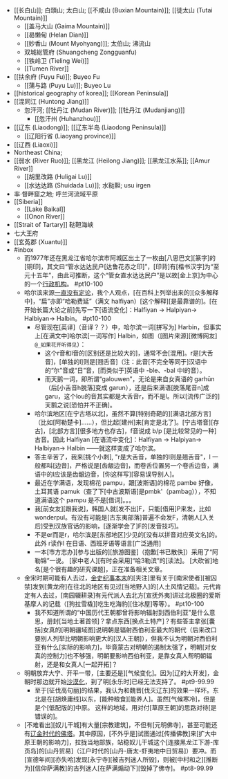 - [[长白山]]; 白頭山; 太白山; [[不咸山 (Buxian Mountain)]]; [[徒太山 (Tutai Mountain)]]
    - [[盖马大山 (Gaima Mountain)]]
    - [[曷懒甸 (Helan Dian)]]
    - [[妙香山 (Mount Myohyang)]]; 太伯山; 沸流山
    - 双城総管府 (Shuangcheng Zongguanfu)
    - [[铁岭卫 (Tieling Wei)]]
    - [[Tumen River]]
- [[扶余府 (Fuyu Fu)]]; Buyeo Fu
    - [[蒲与路 (Puyu Lu)]]; Buyeo Lu
- [[historical geography of korea]]; [[Korean Peninsula]]
- [[混同江 (Huntong Jiang)]]
    - 忽汗河; [[牡丹江 (Mudan River)]]; [[牡丹江 (Mudanjiang)]]
        - [[忽汗州 (Huhanzhou)]]
- [[辽东 (Liaodong)]]; [[辽东半岛 (Liaodong Peninsula)]]
    - [[辽阳行省 (Liaoyang province)]]
- [[辽西 (Liaoxi)]]
- Northeast China;
- [[弱水 (River Ruo)]]; [[黑龙江 (Heilong Jiang)]]; [[黑龙江水系]]; [[Amur River]]
    - [[胡里改路 (Huligai Lu)]]
    - [[水达达路 (Shuidada Lu)]]; 水鞑靼; usu irgen
- 率·督畔窟之地; 呼兰河流域平原
- [[Siberia]]
    - [[Lake Baikal]]
    - [[Onon River]]
- [[Strait of Tartary]] 鞑靼海峡
- 七大王府
- [[玄菟郡 (Xuantu)]]
- #inbox
    - 而1977年还在黑龙江省哈尔滨市阿城区出土了一枚由[八思巴文][篆字]的[铜印]，其文曰“管水达达民户[达鲁花赤之印]”，[印背]有[楷书汉字]为“至元十五年”，由此可推断，这个“管女直水达达民户”是以故[金上京]为中心的一个[行政机构](https://www.zhihu.com/question/415831412/answer/1785031430)。 #pt10-100
    - 哈尔滨来源[一直没有定论](https://www.zhihu.com/question/23142571)，我个人观点，[在百科上列举出来的][众多解释中]，“扁”亦即“哈勒费延”（满文 halfiyan）[这个解释][是最靠谱的]。[在开始长篇大论之前]先写一下[语流变化]：Halfiyan → Halpiyan→ Halbiyan→ Halbin。 #pt10-100
        - 尽管现在[英译]（音译？？）中，哈尔滨一词[拼写为] Harbin，但事实上[在满文中]哈尔滨[一词写作] Halbin，如图（[图片来源][微博网友] `@_如果花开听得见`）：
            - 这个r音和l音的[区别还是比较大的]，通常不会[混用]。r是[大舌音]，[单独的l]则是[翘舌音]（注：此音[不完全等同于]汉语中的“尔”音或“日”音，[而类似于]英语中 -ble、-bal 中l的音）。
            - 而天鹅一词，即所谓“galouwen”，无论是来自女真语的 garhūn（后[小舌音h脱落]变成 garun），还是后来满语[脱落尾音n]成 garu，这个lou的音其实都是大舌音r，而不是l。所以[流传广泛的]天鹅之说[恐怕并不正确]。
        - 哈尔滨地区[在宁古塔以北]，虽然不算[特别奇葩的][满语北部方言]（比如[阿勒楚卡]……），但比起[建州]来[肯定是北了]。[宁古塔音][存古]，[北部方言][很多地方也存古]，f音说成 b/p [是比较常见的一种]古音。因此 Halfiyan [在语流中变化]：Halfiyan → Halpiyan→ Halbiyan→ Halbin ——就这样变成了哈尔滨。
        - 答主辛苦了，我来[挑个小刺], "r是大舌音，单独的l则是翘舌音"，l 一般都叫[边音]，严格说是[齿龈边音]，而卷舌位置另一个卷舌边音，满语中的l应该是齿龈边音，[你这样写][容易误导别人]。
        - 最近在学满语，发现棉花 pampu，跟[波斯语]的棉花 pambe 好像，土耳其语 pamuk（查了下[中古波斯语]是pmbk'（pambag）），不知道满语这个 pampu 是不是[借词]。。。
        - 我[前女友][跟我说]，韩国人就[发不出]F，只能[借用]P来发，比如 wonderpul。有没有可能是[古东夷部落]普遍不会发F，清朝人[入关后]受到汉族官话的影响，[逐渐学会了]F的[发音技巧]。
        - 不是er而是r，哈尔滨是[东部地区]少见的[没有以拼音对应英文名]的。此外 r读作l 在日语、西班牙语等语言[广泛通用]
        - 一本[市方志办][参与出版的][旅游图鉴]（抱歉[书已散佚]）采用了“阿勒锦”一说。
[家中老人][有时会采用]“哈3勒滨”的[读法]。
[大砍省]地名[是个很有趣的研究课题]，正在准备相关文章。
    - 金宋时期可能有人去过，[金史纪事本末](https://www.zhihu.com/question/440704291)的[夹注]里有关于[南宋使者][被囚禁]发到[黄龙府]在往北的地区有见过[当地野人]的[人土风情记载]。元代肯定有人去过，[南园辍耕录]有元代派人去北方[宣抚外夷]讲过北极圈的爱斯基摩人的记载（[狗拉雪橇][吃生吃海豹][住冰屋]等等）。 #pt10-100
        - 我不知道所谓的“中国历代王朝都曾将影响辐射到西伯利亚”是什么意思，册封[当地土著首领]？拿点东西[换点土特产]？有些答主拿张[囊括]女真的[明朝疆域图]说明朝是辐射西伯利亚最大的朝代（后来改口要别人列举比明朝影响更大的[汉人王朝]），但我不认为明朝对西伯利亚有什么[实际的影响力]，毕竟蒙古对明朝的遏制太强了，明朝[对女真的控制力]也不够强，明朝要影响西伯利亚，是靠女真人帮明朝辐射，还是和女真人[一起开拓]？
    - 明朝放弃大宁、开平一带，[主要还是][气候变化]。因为[辽的大开发]，金朝时那边就开始[沙漠化](https://bbs.northdy.com/thread-932859-1-1.html)，到了明[永乐时]已经无法支持了。 #pt9-99.99
        - 至于[征伐高句丽]的结果，我认为和魏晋[伐灭辽东]的效果一样坏。东北是在[胡焕庸线]以东，[能种粮食][能养人]。虽然[气候寒冷]，但是是个[低配版的]中原。
这样的地域，用对付[草原王朝]的思路对待[是错误的]。
    - [不难看出][奴儿干城]有大量[宗教建筑]，不但有[元明佛寺]，甚至可能还有[辽金时代的佛塔](https://www.zhihu.com/question/322502754/answer/2115224773)。其中原因，[不外乎是]试图通过[传播佛教]来[扩大中原王朝的影响力]，拉拢当地部族，站稳奴儿干城这个[连接黑龙江下游-库页岛]的[山丹贸易]（江户时代的[山丹-唐太-虾夷地中日贸易]）要冲。而[宣德年间][亦失哈]发现[永宁寺][被吉列迷人所毁]，则被[中村和之][推断为][信仰萨满教]的吉列迷人[在萨满煽动下][毁掉了佛寺]。 #pt8-99.99
